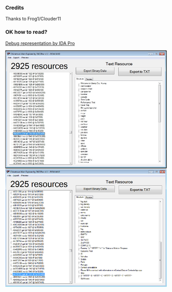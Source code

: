 ### Credits
Thanks to Frog1/Clouder11

### OK how to read?
[Debug representation by IDA Pro](https://dropmefiles.com/IcgFu)

![1](dhwiG9x.jpg)
![2](xZusbDA.png)

